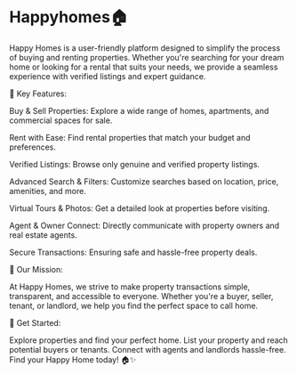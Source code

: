 # Happyhomes🏠
Happy Homes is a user-friendly platform designed to simplify the process of buying and renting properties. Whether you're searching for your dream home or looking for a rental that suits your needs, we provide a seamless experience with verified listings and expert guidance.

🔑 Key Features:

Buy & Sell Properties: Explore a wide range of homes, apartments, and commercial spaces for sale.

Rent with Ease: Find rental properties that match your budget and preferences.

Verified Listings: Browse only genuine and verified property listings.

Advanced Search & Filters: Customize searches based on location, price, amenities, and more.

Virtual Tours & Photos: Get a detailed look at properties before visiting.

Agent & Owner Connect: Directly communicate with property owners and real estate agents.

Secure Transactions: Ensuring safe and hassle-free property deals.

🎯 Our Mission:

At Happy Homes, we strive to make property transactions simple, transparent, and accessible to everyone. Whether you're a buyer, seller, tenant, or landlord, we help you find the perfect space to call home.

🔗 Get Started:

Explore properties and find your perfect home.
List your property and reach potential buyers or tenants.
Connect with agents and landlords hassle-free.
Find your Happy Home today! 🏠✨
